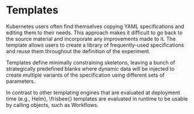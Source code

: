 # Templates

Kubernetes users often find themselves copying YAML specifications and editing them to their needs. This approach makes
it difficult to go back to the source material and incorporate any improvements made to it. The template allows users to
create a library of frequently-used specifications and reuse them throughout the definition of the experiment.

Templates define minimally constraining skeletons, leaving a bunch of strategically predefined blanks where dynamic data
will be injected to create multiple variants of the specification using different sets of parameters.

In contrast to other templating engines that are evaluated at deployment time (e.g., Helm), \frisbee{} templates are
evaluated in runtime to be usable by calling objects, such as Workflows. 

